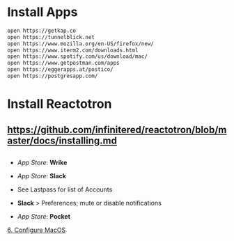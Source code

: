 # Install Apps

```bash
open https://getkap.co
open https://tunnelblick.net
open https://www.mozilla.org/en-US/firefox/new/
open https://www.iterm2.com/downloads.html
open https://www.spotify.com/us/download/mac/
open https://www.getpostman.com/apps
open https://eggerapps.at/postico/
open https://postgresapp.com/
```

# Install Reactotron
## https://github.com/infinitered/reactotron/blob/master/docs/installing.md
##

- _App Store_: **Wrike**

- _App Store_: **Slack**
- See Lastpass for list of Accounts
- **Slack** > Preferences; mute or disable notifications

- _App Store_: **Pocket**

[6. Configure MacOS](/README/6.configure-macos.md)
